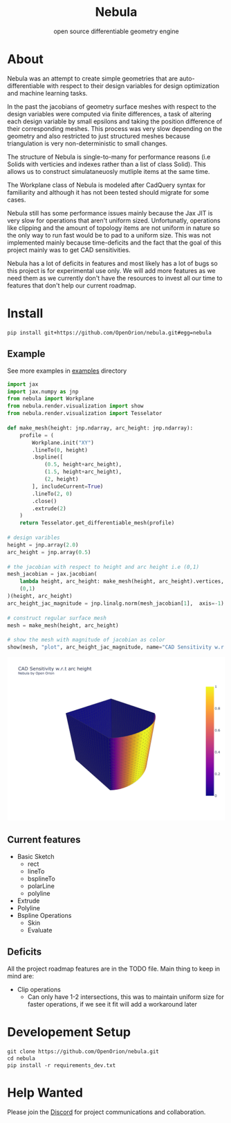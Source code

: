 <h1 align="center">Nebula</h1>

<p align="center">open source differentiable geometry engine</p>


# About
Nebula was an attempt to create simple geometries that are auto-differentiable with respect to their design variables for design optimization and machine learning tasks. 

In the past the jacobians of geometry surface meshes with respect to the design variables were computed via finite differences, a task of altering each design variable by small epsilons and taking the position difference of their corresponding meshes. This process was very slow depending on the geometry and also restricted to just structured meshes because triangulation is very non-deterministic to small changes.

The structure of Nebula is single-to-many for performance reasons (i.e Solids with verticies and indexes rather than a list of class Solid). This allows us to construct simulataneuosly mutliple items at the same time.

The Workplane class of Nebula is modeled after CadQuery syntax for familiarity and although it has not been tested should migrate for some cases.

Nebula still has some performance issues mainly because the Jax JIT is very slow for operations that aren't uniform sized. Unfortunatly, operations like clipping and the amount of topology items are not uniform in nature so the only way to run fast would be to pad to a uniform size. This was not implemented mainly because time-deficits and the fact that the goal of this project mainly was to get CAD sensitivities.

Nebula has a lot of deficits in features and most likely has a lot of bugs so this project is for experimental use only. We will add more features as we need them as we currently don't have the resources to invest all our time to features that don't help our current roadmap.


# Install
```
pip install git+https://github.com/OpenOrion/nebula.git#egg=nebula
```



## Example 
See more examples in [examples](/examples) directory

```python
import jax
import jax.numpy as jnp
from nebula import Workplane
from nebula.render.visualization import show
from nebula.render.visualization import Tesselator

def make_mesh(height: jnp.ndarray, arc_height: jnp.ndarray):
    profile = (
        Workplane.init("XY")
        .lineTo(0, height)
        .bspline([
            (0.5, height+arc_height), 
            (1.5, height+arc_height), 
            (2, height)
        ], includeCurrent=True)
        .lineTo(2, 0)
        .close()
        .extrude(2)
    )
    return Tesselator.get_differentiable_mesh(profile)

# design varibles
height = jnp.array(2.0)
arc_height = jnp.array(0.5)

# the jacobian with respect to height and arc height i.e (0,1)
mesh_jacobian = jax.jacobian(
    lambda height, arc_height: make_mesh(height, arc_height).vertices,
    (0,1)
)(height, arc_height)
arc_height_jac_magnitude = jnp.linalg.norm(mesh_jacobian[1],  axis=-1)

# construct regular surface mesh
mesh = make_mesh(height, arc_height)

# show the mesh with magnitude of jacobian as color
show(mesh, "plot", arc_height_jac_magnitude, name="CAD Sensitivity w.r.t arc height<br><sup>Nebula by Open Orion</sup>")

```

![./assets/example1_arc_height.png](./assets/example1_arc_height.png)


## Current features

* Basic Sketch
    - rect
    - lineTo
    - bsplineTo
    - polarLine
    - polyline
* Extrude
* Polyline
* Bspline Operations
    - Skin
    - Evaluate


## Deficits
All the project roadmap features are in the TODO file. Main thing to keep in mind are:
* Clip operations 
    - Can only have 1-2 intersections, this was to maintain uniform size for faster operations, if we see it fit will add a workaround later


# Developement Setup
```
git clone https://github.com/OpenOrion/nebula.git
cd nebula
pip install -r requirements_dev.txt
```

# Help Wanted
Please join the [Discord](https://discord.gg/H7qRauGkQ6) for project communications and collaboration.

